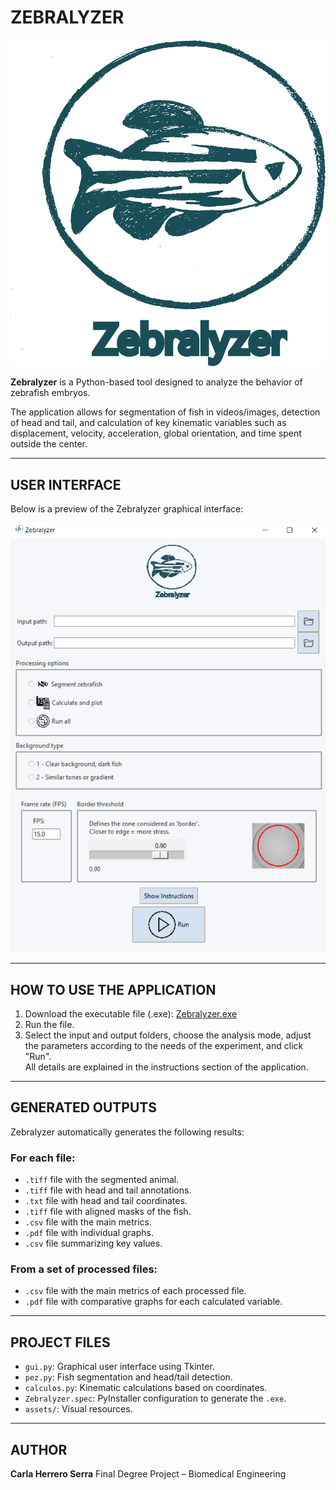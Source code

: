 # ZEBRALYZER

![Zebralyzer logo](assets/logo_large.png)

**Zebralyzer** is a Python-based tool designed to analyze the behavior of zebrafish embryos.

The application allows for segmentation of fish in videos/images, detection of head and tail, and calculation of key kinematic variables such as displacement, velocity, acceleration, global orientation, and time spent outside the center.

---

## USER INTERFACE
Below is a preview of the Zebralyzer graphical interface:

![Zebralyzer interface](interface.png)

---

## HOW TO USE THE APPLICATION
1. Download the executable file (.exe): [Zebralyzer.exe](https://github.com/carlaherreroserra/Zebralyzer/releases/latest)
2. Run the file.
3. Select the input and output folders, choose the analysis mode, adjust the parameters according to the needs of the experiment, and click "Run".  
   All details are explained in the instructions section of the application.

---

## GENERATED OUTPUTS
Zebralyzer automatically generates the following results:
### For each file:
- `.tiff` file with the segmented animal.
- `.tiff` file with head and tail annotations.
- `.txt` file with head and tail coordinates.
- `.tiff` file with aligned masks of the fish.
- `.csv` file with the main metrics.
- `.pdf` file with individual graphs.
- `.csv` file summarizing key values.

### From a set of processed files:
- `.csv` file with the main metrics of each processed file.
- `.pdf` file with comparative graphs for each calculated variable.

---
  
## PROJECT FILES
- `gui.py`: Graphical user interface using Tkinter.
- `pez.py`: Fish segmentation and head/tail detection.
- `calculos.py`: Kinematic calculations based on coordinates.
- `Zebralyzer.spec`: PyInstaller configuration to generate the `.exe`.
- `assets/`: Visual resources.

---

## AUTHOR
**Carla Herrero Serra**
Final Degree Project – Biomedical Engineering
   
